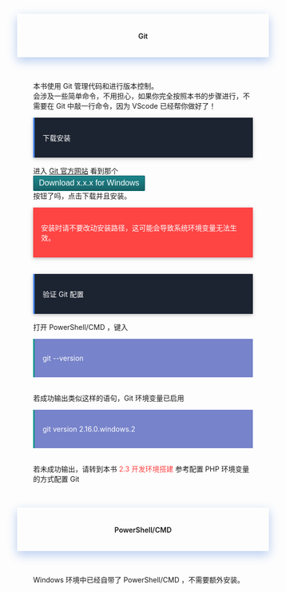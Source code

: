 <div style="text-align:center;padding-left:2rem;padding-right:2rem;padding-top:1rem;padding-bottom:1rem;box-shadow:0 8px 17px 0 rgba(76,124,226,.2), 0 6px 20px 0 rgba(49,115,211,.19)">
<h4 class="margin-top:5rem;"><span style="font-weight:600">Git</span></h4>
</div>
<br>
<div style="padding-left:2rem;padding-right:2rem;padding-top:1rem;">
    <p>
        本书使用 Git 管理代码和进行版本控制。
        <br>
        会涉及一些简单命令，不用担心，如果你完全按照本书的步骤进行，不需要在 Git 中敲一行命令，因为 VScode 已经帮你做好了！
        <br>
    </p>
    <div style="background-color:#1C2331;color:#fff;border-left:solid 3px #4285F4;padding-top:1rem;padding-bottom:1rem;margin-bottom:1rem;box-shadow:0 2px 5px 0 rgba(0,0,0,.16), 0 2px 10px 0 rgba(0,0,0,.12);">
        <p style="margin-left: 1rem;margin-right: 1rem;">
            <span>下载安装</span>
        </p>
    </div>
    <p>
        进入 <a href="https://git-scm.com/" target="_black" rel="noopener noreferrer">Git 官方网站</a> 
        看到那个 <button style="border-radius:2px;box-shadow:0 1px 0 #148a92;display:block;width:224px;padding:5px 0;font-size:16px;color:#fff;text-align:center;background-image:linear-gradient(#1c868c,#186368);border-top:solid 1px #085e64;border-right:solid 1px #1f6367;border-bottom:solid 1px #134143;border-left:solid 1px #1f6367;transition-duration:0.3s">Download x.x.x for Windows</button> 按钮了吗，点击下载并且安装。
    </p>
    <div style="background-color:#ff4444;color:#fff;padding-top:1rem;padding-bottom:1rem;margin-bottom:1rem;box-shadow:0 2px 5px 0 rgba(0,0,0,.16), 0 2px 10px 0 rgba(0,0,0,.12);">
        <p style="margin-left: 1rem;margin-right: 1rem;">
            <span>
                安装时请不要改动安装路径，这可能会导致系统环境变量无法生效。
            </span>
        </p>
    </div>
    <br>
    <div style="background-color:#1C2331;color:#fff;border-left:solid 3px #4285F4;padding-top:1rem;padding-bottom:1rem;margin-bottom:1rem;box-shadow:0 2px 5px 0 rgba(0,0,0,.16), 0 2px 10px 0 rgba(0,0,0,.12);">
        <p style="margin-left: 1rem;margin-right: 1rem;">
            <span>验证 Git 配置</span>
        </p>
    </div>
    <p>
        打开 PowerShell/CMD ，键入
    </p>
    <div style="background-color:rgba(63, 81, 181, 0.7);color:#fff;border-left:solid 3px #009688;padding-top:1rem;padding-bottom:1rem;">
        <p style="margin-left: 1rem;margin-right: 1rem;">
            <span>
                git --version
            </span>
        </p>
    </div>
    <br>
    <p>
        若成功输出类似这样的语句，Git 环境变量已启用
    </p>
    <div style="background-color:rgba(63, 81, 181, 0.7);color:#fff;border-left:solid 3px #009688;padding-top:1rem;padding-bottom:1rem;">
        <p style="margin-left: 1rem;margin-right: 1rem;">
            <span>
                git version 2.16.0.windows.2 
            </span>
        </p>
    </div>
    <br>
    <p>
        若未成功输出，请转到本书 <span style="color:#ff4444">2.3 开发环境搭建</span> 参考配置 PHP 环境变量的方式配置 Git
    </p>
</div>
<br><br>
<div style="text-align:center;padding-left:2rem;padding-right:2rem;padding-top:1rem;padding-bottom:1rem;box-shadow:0 8px 17px 0 rgba(76,124,226,.2), 0 6px 20px 0 rgba(49,115,211,.19)">
<h4 class="margin-top:5rem;"><span style="font-weight:600">PowerShell/CMD</span></h4>
</div>
<br>
<div style="padding-left:2rem;padding-right:2rem;padding-top:1rem;">
    <p>
        Windows 环境中已经自带了 PowerShell/CMD ，不需要额外安装。
    </p>
</div>